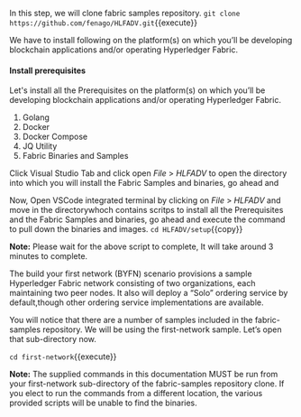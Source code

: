 In this step, we will clone fabric samples repository.
`git clone https://github.com/fenago/HLFADV.git`{{execute}}


We have to install following on the platform(s) on which you’ll be developing blockchain applications and/or operating Hyperledger Fabric.

#### Install prerequisites
Let's install all the Prerequisites on the platform(s) on which you’ll be developing blockchain applications and/or operating Hyperledger Fabric.

1. Golang
2. Docker
3. Docker Compose
4. JQ Utility
5. Fabric Binaries and Samples


Click Visual Studio Tab and click open *File* > *HLFADV* to open the directory into which you will install the Fabric Samples and binaries, go ahead and 

Now, Open VSCode integrated terminal by clicking on *File* > *HLFADV*  and move in the directorywhoch contains scritps to  install all the Prerequisites  and the Fabric Samples and binaries, go ahead and execute the command to pull down the binaries and images.
`cd HLFADV/setup`{{copy}}

**Note:** Please wait for the above script to complete, It will take around 3 minutes to complete.

The build your first network (BYFN) scenario provisions a sample Hyperledger Fabric network consisting of two organizations, each maintaining two peer nodes. It also will deploy a “Solo” ordering service by default,though other ordering service implementations are available.

You will notice that there are a number of samples included in the fabric-samples repository. We will be using the first-network sample. Let’s open that sub-directory now.

`cd first-network`{{execute}}

**Note:**
The supplied commands in this documentation MUST be run from your first-network sub-directory of the fabric-samples repository clone. If you elect to run the commands from a different location, the various provided scripts will be unable to find the binaries.